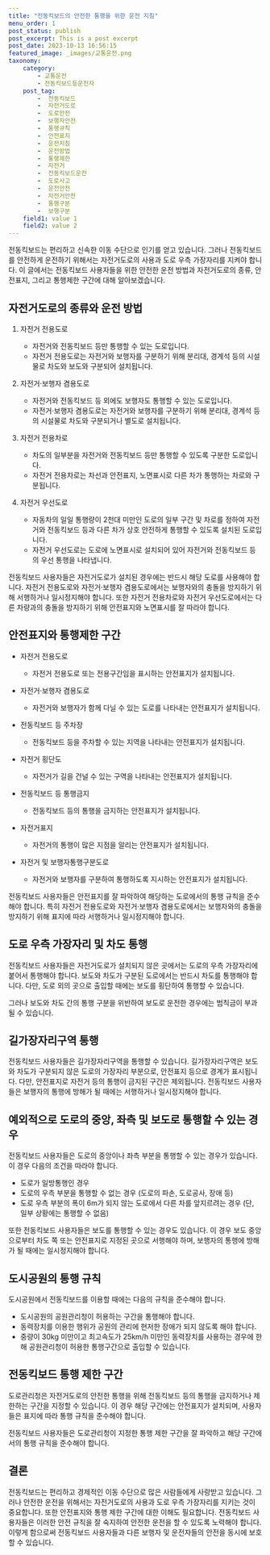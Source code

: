 ```yaml
---
title: "전동킥보드의 안전한 통행을 위한 운전 지침"
menu_order: 1
post_status: publish
post_excerpt: This is a post excerpt
post_date: 2023-10-13 16:56:15
featured_image: _images/교통운전.png
taxonomy:
    category:
        - 교통운전
        - 전동킥보드등운전자
    post_tag:
        -  전동킥보드
        -  자전거도로
        -  도로안전
        -  보행자안전
        -  통행규칙
        -  안전표지
        -  운전지침
        -  운전방법
        -  통행제한
        -  자전거
        -  전동킥보드운전
        -  도로사고
        -  운전안전
        -  자전거안전
        -  통행구분
        -  보행구분
    field1: value 1
    field2: value 2
---
```




전동킥보드는 편리하고 신속한 이동 수단으로 인기를 얻고 있습니다. 그러나 전동킥보드를 안전하게 운전하기 위해서는 자전거도로의 사용과 도로 우측 가장자리를 지켜야 합니다. 이 글에서는 전동킥보드 사용자들을 위한 안전한 운전 방법과 자전거도로의 종류, 안전표지, 그리고 통행제한 구간에 대해 알아보겠습니다.

## 자전거도로의 종류와 운전 방법

1. 자전거 전용도로
   - 자전거와 전동킥보드 등만 통행할 수 있는 도로입니다.
   - 자전거 전용도로는 자전거와 보행자를 구분하기 위해 분리대, 경계석 등의 시설물로 차도와 보도와 구분되어 설치됩니다.

2. 자전거·보행자 겸용도로
   - 자전거와 전동킥보드 등 외에도 보행자도 통행할 수 있는 도로입니다.
   - 자전거·보행자 겸용도로는 자전거와 보행자를 구분하기 위해 분리대, 경계석 등의 시설물로 차도와 구분되거나 별도로 설치됩니다.

3. 자전거 전용차로
   - 차도의 일부분을 자전거와 전동킥보드 등만 통행할 수 있도록 구분한 도로입니다.
   - 자전거 전용차로는 차선과 안전표지, 노면표시로 다른 차가 통행하는 차로와 구분됩니다.

4. 자전거 우선도로
   - 자동차의 일일 통행량이 2천대 미만인 도로의 일부 구간 및 차로를 정하여 자전거와 전동킥보드 등과 다른 차가 상호 안전하게 통행할 수 있도록 설치된 도로입니다.
   - 자전거 우선도로는 도로에 노면표시로 설치되어 있어 자전거와 전동킥보드 등의 우선 통행을 나타냅니다.

전동킥보드 사용자들은 자전거도로가 설치된 경우에는 반드시 해당 도로를 사용해야 합니다. 자전거 전용도로와 자전거·보행자 겸용도로에서는 보행자와의 충돌을 방지하기 위해 서행하거나 일시정지해야 합니다. 또한 자전거 전용차로와 자전거 우선도로에서는 다른 차량과의 충돌을 방지하기 위해 안전표지와 노면표시를 잘 따라야 합니다.

## 안전표지와 통행제한 구간

- 자전거 전용도로
  - 자전거 전용도로 또는 전용구간임을 표시하는 안전표지가 설치됩니다.

- 자전거·보행자 겸용도로
  - 자전거와 보행자가 함께 다닐 수 있는 도로를 나타내는 안전표지가 설치됩니다.

- 전동킥보드 등 주차장
  - 전동킥보드 등을 주차할 수 있는 지역을 나타내는 안전표지가 설치됩니다.

- 자전거 횡단도
  - 자전거가 길을 건널 수 있는 구역을 나타내는 안전표지가 설치됩니다.

- 전동킥보드 등 통행금지
  - 전동킥보드 등의 통행을 금지하는 안전표지가 설치됩니다.

- 자전거표지
  - 자전거의 통행이 많은 지점을 알리는 안전표지가 설치됩니다.

- 자전거 및 보행자통행구분도로
  - 자전거와 보행자를 구분하여 통행하도록 지시하는 안전표지가 설치됩니다.

전동킥보드 사용자들은 안전표지를 잘 파악하여 해당하는 도로에서의 통행 규칙을 준수해야 합니다. 특히 자전거 전용도로와 자전거·보행자 겸용도로에서는 보행자와의 충돌을 방지하기 위해 표지에 따라 서행하거나 일시정지해야 합니다.

## 도로 우측 가장자리 및 차도 통행

전동킥보드 사용자들은 자전거도로가 설치되지 않은 곳에서는 도로의 우측 가장자리에 붙어서 통행해야 합니다. 보도와 차도가 구분된 도로에서는 반드시 차도를 통행해야 합니다. 다만, 도로 외의 곳으로 출입할 때에는 보도를 횡단하여 통행할 수 있습니다.

그러나 보도와 차도 간의 통행 구분을 위반하여 보도로 운전한 경우에는 범칙금이 부과될 수 있습니다.

## 길가장자리구역 통행

전동킥보드 사용자들은 길가장자리구역을 통행할 수 있습니다. 길가장자리구역은 보도와 차도가 구분되지 않은 도로의 가장자리 부분으로, 안전표지 등으로 경계가 표시됩니다. 다만, 안전표지로 자전거 등의 통행이 금지된 구간은 제외됩니다. 전동킥보드 사용자들은 보행자의 통행에 방해가 될 때에는 서행하거나 일시정지해야 합니다.

## 예외적으로 도로의 중앙, 좌측 및 보도로 통행할 수 있는 경우

전동킥보드 사용자들은 도로의 중앙이나 좌측 부분을 통행할 수 있는 경우가 있습니다. 이 경우 다음의 조건을 따라야 합니다.

- 도로가 일방통행인 경우
- 도로의 우측 부분을 통행할 수 없는 경우 (도로의 파손, 도로공사, 장애 등)
- 도로 우측 부분의 폭이 6m가 되지 않는 도로에서 다른 차를 앞지르려는 경우 (단, 일부 상황에는 통행할 수 없음)

또한 전동킥보드 사용자들은 보도를 통행할 수 있는 경우도 있습니다. 이 경우 보도 중앙으로부터 차도 쪽 또는 안전표지로 지정된 곳으로 서행해야 하며, 보행자의 통행에 방해가 될 때에는 일시정지해야 합니다.

## 도시공원의 통행 규칙

도시공원에서 전동킥보드를 이용할 때에는 다음의 규칙을 준수해야 합니다.

- 도시공원의 공원관리청이 허용하는 구간을 통행해야 합니다.
- 동력장치를 이용한 행위가 공원의 관리에 현저한 장애가 되지 않도록 해야 합니다.
- 중량이 30kg 미만이고 최고속도가 25km/h 미만인 동력장치를 사용하는 경우에 한해 공원관리청이 허용한 통행구간으로 출입할 수 있습니다.

## 전동킥보드 통행 제한 구간

도로관리청은 자전거도로의 안전한 통행을 위해 전동킥보드 등의 통행을 금지하거나 제한하는 구간을 지정할 수 있습니다. 이 경우 해당 구간에는 안전표지가 설치되며, 사용자들은 표지에 따라 통행 규칙을 준수해야 합니다.

전동킥보드 사용자들은 도로관리청이 지정한 통행 제한 구간을 잘 파악하고 해당 구간에서의 통행 규칙을 준수해야 합니다.

## 결론

전동킥보드는 편리하고 경제적인 이동 수단으로 많은 사람들에게 사랑받고 있습니다. 그러나 안전한 운전을 위해서는 자전거도로의 사용과 도로 우측 가장자리를 지키는 것이 중요합니다. 또한 안전표지와 통행 제한 구간에 대한 이해도 필요합니다. 전동킥보드 사용자들은 이러한 안전 규칙을 잘 숙지하여 안전한 운전을 할 수 있도록 노력해야 합니다. 이렇게 함으로써 전동킥보드 사용자들과 다른 보행자 및 운전자들의 안전을 동시에 보호할 수 있습니다.

